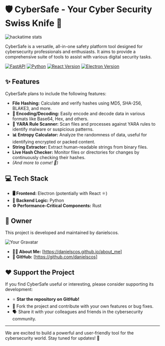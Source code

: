 # 🛡️ CyberSafe - Your Cyber Security Swiss Knife 🔪

![hackatime stats](https://github-readme-stats.hackclub.dev/api/wakatime?username=2324&api_domain=hackatime.hackclub.com&theme=darcula&custom_title=Hackatime+Stats&layout=compact&cache_seconds=0&langs_count=8)

CyberSafe is a versatile, all-in-one safety platform tool designed for cybersecurity professionals and enthusiasts. It aims to provide a comprehensive suite of tools to assist with various digital security tasks.

[![FastAPI](https://img.shields.io/badge/FastAPI-0.110%2B-009688.svg)](https://fastapi.tiangolo.com/)
[![Python](https://img.shields.io/badge/Python-3.10-3670A0.svg)](https://www.python.org/)
[![React Version](https://img.shields.io/npm/v/react?logo=react&style=flat-square)](https://www.npmjs.com/package/react)
[![Electron Version](https://img.shields.io/npm/v/electron?logo=electron&style=flat-square)](https://www.npmjs.com/package/electron)

## ✨ Features

CyberSafe plans to include the following features:

*   **File Hashing:** Calculate and verify hashes using MD5, SHA-256, BLAKE3, and more.
*   **🔄 Encoding/Decoding:** Easily encode and decode data in various formats like Base64, Hex, and others.
*   **📜 YARA Rule Scanner:** Scan files and processes against YARA rules to identify malware or suspicious patterns.
*   **📊 Entropy Calculator:** Analyze the randomness of data, useful for identifying encrypted or packed content.
*   **String Extractor:** Extract human-readable strings from binary files.
*   **Live Hash Checker:** Monitor files or directories for changes by continuously checking their hashes.
*   *(And more to come! 🚀)*

## 💻 Tech Stack

*   **🖥️ Frontend:** Electron (potentially with React ⚛️)
*   **🐍 Backend Logic:** Python
*   **⚙️ Performance-Critical Components:** Rust

## 👤 Owner

This project is developed and maintained by danielscos.

![Your Gravatar](https://www.gravatar.com/avatar/2bc553781cecd02a316c59729e84e33e?s=150)

*   **🧑‍💻 About Me:** [https://danielscos.github.io/about_me]
*   **🐙 GitHub:** [https://github.com/danielscos]

## ❤️ Support the Project

If you find CyberSafe useful or interesting, please consider supporting its development:

*   ⭐ **Star the repository on GitHub!**
*   🍴 Fork the project and contribute with your own features or bug fixes.
*   🗣️ Share it with your colleagues and friends in the cybersecurity community.

---

We are excited to build a powerful and user-friendly tool for the cybersecurity world. Stay tuned for updates! 📢

